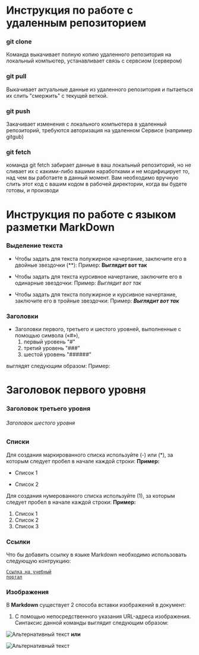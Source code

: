# Инструкция по работе с удаленным репозиторием

### git clone
Команда выкачивает полную копию удаленного репозитория на локальный компьютер, устанавливает связь с сервсиом (сервером)

### git pull
Выкачивает актуальные данные из удаленного репозитория и пытаеться их слить "смержить" с текущей веткой.
### git push
Закачивает изменения с локального компьютера в удаленный репозиторий, требуются авторизация на удаленном Сервисе (например gitgub)

### git fetch
команда git fetch забирает данные в ваш локальный репозиторий,
но не сливает их с какими-либо вашими наработками и не модифицирует то, 
над чем вы работаете в данный момент. 
Вам необходимо вручную слить этот код с вашим кодом в рабочей директории, когда вы будете готовы,
и производи



# Инструкция по работе с языком разметки MarkDown

### __Выделение текста__

* Чтобы задать для текста полужирное начертание, заключите его в двойные звездочки (**): 
Пример: **Выглядит вот так**

* Чтобы задать для текста курсивное начертание, заключите его в одинарные звездочки:
Пример: *Выглядит вот так*

* Чтобы задать для текста полужирное и курсивное начертание, заключите его в тройные звездочки:
Пример: ***Выглядит вот так***

### __Заголовки__

* Заголовки первого, третьего и шестого уровней, выполненные с помощью символа («#»), 
  1. первый уровень "#"
  2. третий уровень "###"
  3. шестой уровень "######"

выглядят следующим образом:
Пример: 
# Заголовок первого уровня
### Заголовок третьего уровня
###### Заголовок шестого уровня

### __Списки__

Для создания маркированного списка используйте (-) или (*), за которым следует пробел в начале каждой строки:
**Пример:**
* Список 1
- Список 2

Для создания нумерованного списка используйте (1), за которым следует пробел в начале каждой строки:
**Пример:**
1. Список 1
2. Список 2
3. Список 3

### __Ссылки__

Что бы добавить ссылку в языке Markdown необходимо использовать следующую контрукцию:

<code>[Ссылка на учебный портал](https://gb.ru/ "GeekBrains")</code>

### __Изображения__

В __Markdown__ существует 2 способа вставки изображений в документ:

1. С помощью непосредственного указания URL-адреса изображения. Синтаксис данной команды выглядит следующим образом:

  ![Альтернативный текст](time.jpg)
__или__

  ![Альтернативный текст](time.jpg "Это изображение")
